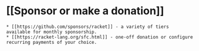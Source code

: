 # [[Sponsor or make a donation]] 

    * [[https://github.com/sponsors/racket]] - a variety of tiers available for monthly sponsorship.
    * [[https://racket-lang.org/sfc.html]] - one-off donation or configure recurring payments of your choice.